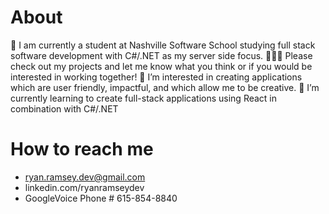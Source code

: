 About
======
📖 I am currently a student at Nashville Software School studying full stack software development with C#/.NET as my server side focus.
🧑🏻‍💻 Please check out my projects and let me know what you think or if you would be interested in working together!
👀 I’m interested in creating applications which are user friendly, impactful, and which allow me to be creative.
🌱 I’m currently learning to create full-stack applications using React in combination with C#/.NET

How to reach me
=============
-   ryan.ramsey.dev@gmail.com
-   linkedin.com/ryanramseydev
-   GoogleVoice Phone # 615-854-8840
